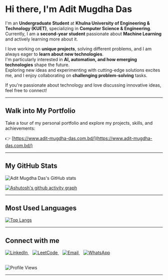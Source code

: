 # Hi there, I'm Adit Mugdha Das 

I'm an **Undergraduate Student** at **Khulna University of Engineering & Technology (KUET)**, specializing in **Computer Science & Engineering**.  
Currently, I am a **second-year student** passionate about **Machine Learning** and actively learning more about it.  

I love working on **unique projects**, solving different problems, and I am always eager to **learn about new technologies**.  
I'm particularly interested in **AI, automation, and how emerging technologies** shape the future.  
Exploring new ideas and experimenting with cutting-edge solutions excites me, and I enjoy collaborating on **challenging problem-solving** tasks.

If you're passionate about technology and love discussing innovative ideas, feel free to connect!  

---

##  Walk into My Portfolio

Take a tour of my personal portfolio and explore my projects, skills, and achievements:

👉 [https://www.adit-mugdha-das.com.bd/](https://www.adit-mugdha-das.com.bd/)

---

##  My GitHub Stats

![Adit Mugdha Das's GitHub stats](https://github-readme-stats.vercel.app/api?username=Adit-Mugdha-das&show_icons=true&theme=tokyonight)

[![Ashutosh's github activity graph](https://github-readme-activity-graph.vercel.app/graph?username=Adit-Mugdha-das&bg_color=0d1117&color=5bcdec&line=5bcdec&point=f58c3a&area=true&hide_border=true)](https://github.com/Adit-Mugdha-das)

---

##  Most Used Languages

[![Top Langs](https://github-readme-stats.vercel.app/api/top-langs/?username=Adit-Mugdha-das&layout=compact&theme=tokyonight)](https://github.com/Adit-Mugdha-das)

---
##  Connect with me

<a href="https://www.linkedin.com/in/adit-mugdha-das-0a6723314/" target="_blank">
  <img src="https://img.icons8.com/color/40/linkedin.png" alt="LinkedIn" />
</a>&nbsp;&nbsp;
<a href="https://leetcode.com/Mugdha_118/" target="_blank">
  <img src="https://img.icons8.com/external-tal-revivo-shadow-tal-revivo/40/external-level-up-your-coding-skills-and-quickly-land-a-job-logo-shadow-tal-revivo.png" alt="LeetCode" />
</a>&nbsp;&nbsp;
<a href="mailto:mailbox.mugdha@gmail.com" target="_blank">
  <img src="https://img.icons8.com/color/40/gmail-new.png" alt="Email" />
</a>&nbsp;&nbsp;
<a href="https://wa.me/8801718108344" target="_blank">
  <img src="https://img.icons8.com/color/40/whatsapp.png" alt="WhatsApp" />
</a>

<br>
<br>

![Profile Views](https://komarev.com/ghpvc/?username=Adit-Mugdha-das&color=blue&style=flat)


---
